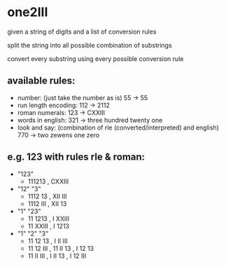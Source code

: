 # one2III

given a string of digits and a list of conversion rules

split the string into all possible combination of substrings

convert every substring using every possible conversion rule

## available rules:

- number: (just take the number as is) 55 -> 55
- run length encoding: 112 -> 2112
- roman numerals: 123 -> CXXIII
- words in english: 321 -> three hundred twenty one
- look and say: (combination of rle (converted/interpreted) and english) 770 -> two zewens one zero

## e.g. 123 with rules rle & roman:

- "123"
  - 111213 , CXXIII
- "12" "3"
  - 1112 13 , XII III
  - 1112 III , XII 13
- "1" "23"
  - 11 1213 , I XXIII
  - 11 XXIII , I 1213
- "1" "2" "3"
  - 11 12 13 , I II III
  - 11 12 III , 11 II 13 , I 12 13
  - 11 II III , I II 13 , I 12 III